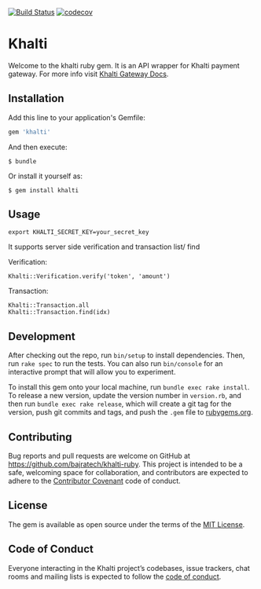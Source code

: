 [![Build Status](https://travis-ci.org/degendra/khalti-ruby.png)](https://travis-ci.org/degendra/khalti-ruby) [![codecov](https://codecov.io/gh/degendra/khalti-ruby/branch/master/graph/badge.svg)](https://codecov.io/gh/degendra/khalti-ruby)

# Khalti

Welcome to the khalti ruby gem. It is an API wrapper for Khalti payment gateway. For more info visit [Khalti Gateway Docs](http://docs.khalti.com/).

## Installation

Add this line to your application's Gemfile:

```ruby
gem 'khalti'
```

And then execute:

    $ bundle

Or install it yourself as:

    $ gem install khalti

## Usage

    export KHALTI_SECRET_KEY=your_secret_key

It supports server side verification and transaction list/ find

Verification:

    Khalti::Verification.verify('token', 'amount')

Transaction:

    Khalti::Transaction.all
    Khalti::Transaction.find(idx)

## Development

After checking out the repo, run `bin/setup` to install dependencies. Then, run `rake spec` to run the tests. You can also run `bin/console` for an interactive prompt that will allow you to experiment.

To install this gem onto your local machine, run `bundle exec rake install`. To release a new version, update the version number in `version.rb`, and then run `bundle exec rake release`, which will create a git tag for the version, push git commits and tags, and push the `.gem` file to [rubygems.org](https://rubygems.org).

## Contributing

Bug reports and pull requests are welcome on GitHub at https://github.com/bajratech/khalti-ruby. This project is intended to be a safe, welcoming space for collaboration, and contributors are expected to adhere to the [Contributor Covenant](http://contributor-covenant.org) code of conduct.

## License

The gem is available as open source under the terms of the [MIT License](https://opensource.org/licenses/MIT).

## Code of Conduct

Everyone interacting in the Khalti project’s codebases, issue trackers, chat rooms and mailing lists is expected to follow the [code of conduct](https://github.com/[USERNAME]/khalti/blob/master/CODE_OF_CONDUCT.md).

